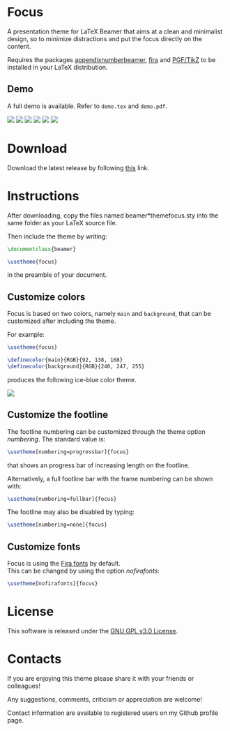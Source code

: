 # Focus
A presentation theme for LaTeX Beamer that aims at a clean and minimalist design,
so to minimize distractions and put the focus directly on the content.

Requires the packages [appendixnumberbeamer](https://ctan.org/pkg/appendixnumberbeamer), [fira](https://ctan.org/pkg/fira) and [PGF/TikZ](https://ctan.org/pkg/pgf) to be installed in your LaTeX distribution.

Demo
----
A full demo is available. Refer to `demo.tex` and `demo.pdf`.

![](https://github.com/elauksap/focustheme/blob/master/demo-screenshots/demo-titlepage.jpg)
![](https://github.com/elauksap/focustheme/blob/master/demo-screenshots/demo-sectionpage.jpg)
![](https://github.com/elauksap/focustheme/blob/master/demo-screenshots/demo-typeset.jpg)
![](https://github.com/elauksap/focustheme/blob/master/demo-screenshots/demo-focus.jpg)
![](https://github.com/elauksap/focustheme/blob/master/demo-screenshots/demo-references.jpg)
![](https://github.com/elauksap/focustheme/blob/master/demo-screenshots/demo-appendix.jpg)

Download
========
Download the latest release by following [this](https://github.com/elauksap/focustheme/releases) link.

Instructions
============
After downloading, copy the files named beamer*themefocus.sty into the same folder as your LaTeX source file.

Then include the theme by writing:
```latex
\documentclass{beamer}

\usetheme{focus}
```
in the preamble of your document.

Customize colors
----------------
Focus is based on two colors, namely `main` and `background`, that can be customized after including the theme.

For example:
```latex
\usetheme{focus}

\definecolor{main}{RGB}{92, 138, 168}
\definecolor{background}{RGB}{240, 247, 255}
```
produces the following ice-blue color theme.

![](https://github.com/elauksap/focustheme/blob/master/demo-screenshots/demo-titlepage-color.jpg)

Customize the footline
----------------------
The footline numbering can be customized through the theme option _numbering_. The standard value is:
```latex
\usetheme[numbering=progressbar]{focus}
```
that shows an progress bar of increasing length on the footline.

Alternatively, a full footline bar with the frame numbering can be shown with:
```latex
\usetheme[numbering=fullbar]{focus}
```

The footline may also be disabled by typing:
```latex
\usetheme[numbering=none]{focus}
```

Customize fonts
---------------
Focus is using the [Fira fonts](https://bboxtype.com/typefaces/FiraSans/) by default.  
This can be changed by using the option _nofirafonts_:
```latex
\usetheme[nofirafonts]{focus}
```

License
=======
This software is released under the [GNU GPL v3.0 License](https://www.gnu.org/licenses/gpl-3.0.en.html).

Contacts
========
If you are enjoying this theme please share it with your friends or colleagues!

Any suggestions, comments, criticism or appreciation are welcome!

Contact information are available to registered users on my Github profile page.
